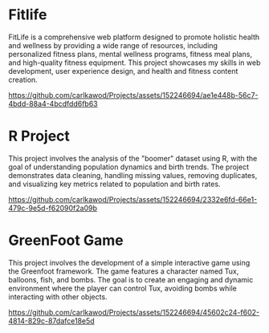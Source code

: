 <h1>Fitlife</h1> 
FitLife is a comprehensive web platform designed to promote holistic health and wellness by providing a wide range of resources, including personalized fitness plans, mental wellness programs, fitness meal plans, and high-quality fitness equipment. This project showcases my skills in web development, user experience design, and health and fitness content creation.


https://github.com/carlkawod/Projects/assets/152246694/ae1e448b-56c7-4bdd-88a4-4bcdfdd6fb63



<h1>R Project </h1> 
This project involves the analysis of the "boomer" dataset using R, with the goal of understanding population dynamics and birth trends. The project demonstrates data cleaning, handling missing values, removing duplicates, and visualizing key metrics related to population and birth rates.


https://github.com/carlkawod/Projects/assets/152246694/2332e6fd-66e1-479c-9e5d-f62090f2a09b

<h1>GreenFoot Game</h1>
This project involves the development of a simple interactive game using the Greenfoot framework. The game features a character named Tux, balloons, fish, and bombs. The goal is to create an engaging and dynamic environment where the player can control Tux, avoiding bombs while interacting with other objects.

https://github.com/carlkawod/Projects/assets/152246694/45602c24-f602-4814-829c-87dafce18e5d
